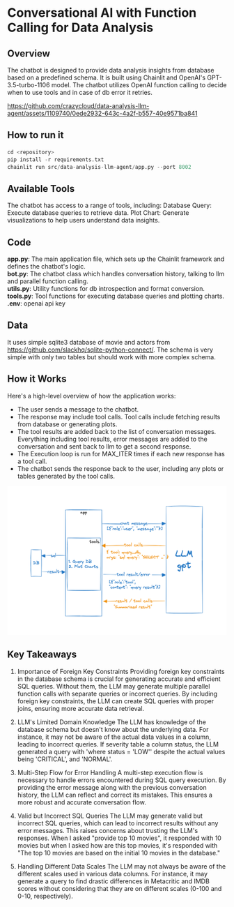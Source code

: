 # Conversational AI with Function Calling for Data Analysis

## Overview

The chatbot is designed to provide data analysis insights from database based on a predefined schema. It is built using Chainlit and OpenAI's GPT-3.5-turbo-1106 model. The chatbot utilizes OpenAI function calling to decide when to use tools and in case of db error it retries.

https://github.com/crazycloud/data-analysis-llm-agent/assets/1109740/0ede2932-643c-4a2f-b557-40e9571ba841

## How to run it

```python
cd <repository>
pip install -r requirements.txt
chainlit run src/data-analysis-llm-agent/app.py --port 8002
```

## Available Tools

The chatbot has access to a range of tools, including:
Database Query: Execute database queries to retrieve data.
Plot Chart: Generate visualizations to help users understand data insights.

## Code

**app.py**: The main application file, which sets up the Chainlit framework and defines the chatbot's logic.  
**bot.py**: The chatbot class which handles conversation history, talking to llm and parallel function calling.  
**utils.py**: Utility functions for db introspection and format conversion.  
**tools.py**: Tool functions for executing database queries and plotting charts.  
**.env**: openai api key  

## Data

It uses simple sqlite3 database of movie and actors from https://github.com/slackhq/sqlite-python-connect/. The schema is very simple with only two tables but should work with more complex schema.

## How it Works

Here's a high-level overview of how the application works:

- The user sends a message to the chatbot.
- The response may include tool calls. Tool calls include fetching results from database or generating plots.
- The tool results are added back to the list of conversation messages. Everything including tool results, error messages are added to the conversation and sent back to llm to get a second response.
- The Execution loop is run for MAX_ITER times if each new response has a tool call.
- The chatbot sends the response back to the user, including any plots or tables generated by the tool calls.

![Function Calling with DB Query tool and Visualization tool](./assets/flow.png)

## Key Takeaways

1. Importance of Foreign Key Constraints
   Providing foreign key constraints in the database schema is crucial for generating accurate and efficient SQL queries. Without them, the LLM may generate multiple parallel function calls with separate queries or incorrect queries. By including foreign key constraints, the LLM can create SQL queries with proper joins, ensuring more accurate data retrieval.

2. LLM's Limited Domain Knowledge
   The LLM has knowledge of the database schema but doesn't know about the underlying data. For instance, it may not be aware of the actual data values in a column, leading to incorrect queries. If severity table a column status, the LLM generated a query with 'where status = 'LOW'' despite the actual values being 'CRITICAL', and 'NORMAL'.

3. Multi-Step Flow for Error Handling
   A multi-step execution flow is necessary to handle errors encountered during SQL query execution. By providing the error message along with the previous conversation history, the LLM can reflect and correct its mistakes. This ensures a more robust and accurate conversation flow.

4. Valid but Incorrect SQL Queries
   The LLM may generate valid but incorrect SQL queries, which can lead to incorrect results without any error messages. This raises concerns about trusting the LLM's responses. When I asked "provide top 10 movies", it responded with 10 movies but when I asked how are this top movies, it's responded with "The top 10 movies are based on the initial 10 movies in the database."

5. Handling Different Data Scales
   The LLM may not always be aware of the different scales used in various data columns. For instance, it may generate a query to find drastic differences in Metacritic and IMDB scores without considering that they are on different scales (0-100 and 0-10, respectively).
